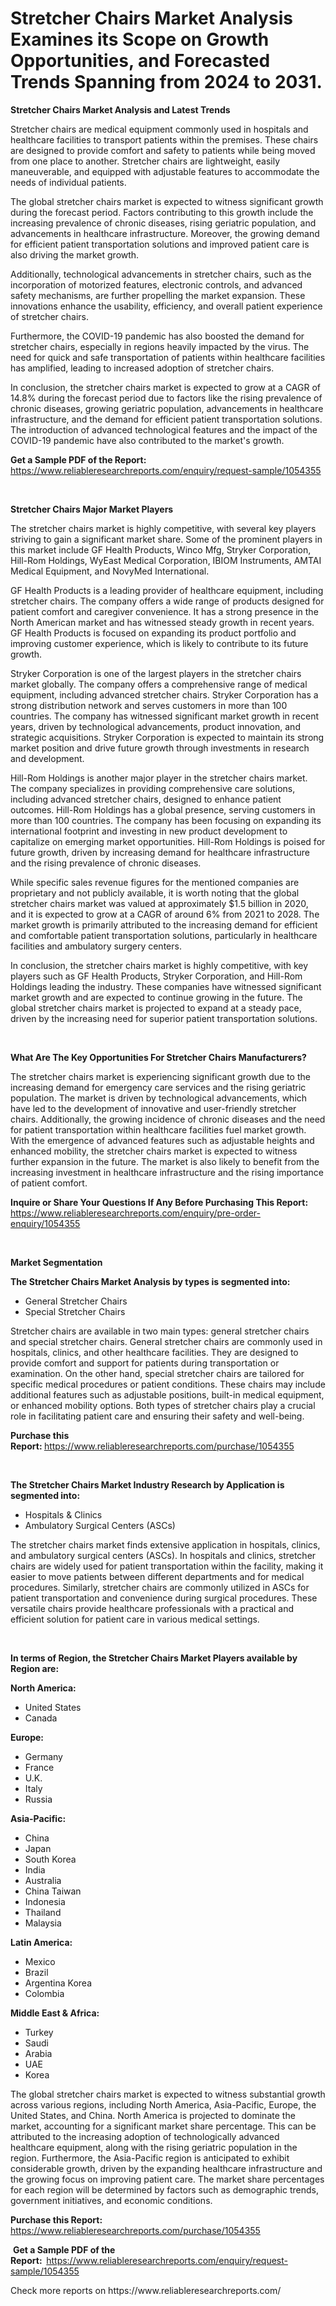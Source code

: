 <p><h1>Stretcher Chairs Market Analysis Examines its Scope on Growth Opportunities, and Forecasted Trends Spanning from 2024 to 2031.</h1></p><p><strong>Stretcher Chairs Market Analysis and Latest Trends</strong></p>
<p><p>Stretcher chairs are medical equipment commonly used in hospitals and healthcare facilities to transport patients within the premises. These chairs are designed to provide comfort and safety to patients while being moved from one place to another. Stretcher chairs are lightweight, easily maneuverable, and equipped with adjustable features to accommodate the needs of individual patients.</p><p>The global stretcher chairs market is expected to witness significant growth during the forecast period. Factors contributing to this growth include the increasing prevalence of chronic diseases, rising geriatric population, and advancements in healthcare infrastructure. Moreover, the growing demand for efficient patient transportation solutions and improved patient care is also driving the market growth.</p><p>Additionally, technological advancements in stretcher chairs, such as the incorporation of motorized features, electronic controls, and advanced safety mechanisms, are further propelling the market expansion. These innovations enhance the usability, efficiency, and overall patient experience of stretcher chairs.</p><p>Furthermore, the COVID-19 pandemic has also boosted the demand for stretcher chairs, especially in regions heavily impacted by the virus. The need for quick and safe transportation of patients within healthcare facilities has amplified, leading to increased adoption of stretcher chairs.</p><p>In conclusion, the stretcher chairs market is expected to grow at a CAGR of 14.8% during the forecast period due to factors like the rising prevalence of chronic diseases, growing geriatric population, advancements in healthcare infrastructure, and the demand for efficient patient transportation solutions. The introduction of advanced technological features and the impact of the COVID-19 pandemic have also contributed to the market's growth.</p></p>
<p><strong>Get a Sample PDF of the Report:&nbsp;</strong> <a href="https://www.reliableresearchreports.com/enquiry/request-sample/1054355">https://www.reliableresearchreports.com/enquiry/request-sample/1054355</a></p>
<p>&nbsp;</p>
<p><strong>Stretcher Chairs Major Market Players</strong></p>
<p><p>The stretcher chairs market is highly competitive, with several key players striving to gain a significant market share. Some of the prominent players in this market include GF Health Products, Winco Mfg, Stryker Corporation, Hill-Rom Holdings, WyEast Medical Corporation, IBIOM Instruments, AMTAI Medical Equipment, and NovyMed International.</p><p>GF Health Products is a leading provider of healthcare equipment, including stretcher chairs. The company offers a wide range of products designed for patient comfort and caregiver convenience. It has a strong presence in the North American market and has witnessed steady growth in recent years. GF Health Products is focused on expanding its product portfolio and improving customer experience, which is likely to contribute to its future growth.</p><p>Stryker Corporation is one of the largest players in the stretcher chairs market globally. The company offers a comprehensive range of medical equipment, including advanced stretcher chairs. Stryker Corporation has a strong distribution network and serves customers in more than 100 countries. The company has witnessed significant market growth in recent years, driven by technological advancements, product innovation, and strategic acquisitions. Stryker Corporation is expected to maintain its strong market position and drive future growth through investments in research and development.</p><p>Hill-Rom Holdings is another major player in the stretcher chairs market. The company specializes in providing comprehensive care solutions, including advanced stretcher chairs, designed to enhance patient outcomes. Hill-Rom Holdings has a global presence, serving customers in more than 100 countries. The company has been focusing on expanding its international footprint and investing in new product development to capitalize on emerging market opportunities. Hill-Rom Holdings is poised for future growth, driven by increasing demand for healthcare infrastructure and the rising prevalence of chronic diseases.</p><p>While specific sales revenue figures for the mentioned companies are proprietary and not publicly available, it is worth noting that the global stretcher chairs market was valued at approximately $1.5 billion in 2020, and it is expected to grow at a CAGR of around 6% from 2021 to 2028. The market growth is primarily attributed to the increasing demand for efficient and comfortable patient transportation solutions, particularly in healthcare facilities and ambulatory surgery centers.</p><p>In conclusion, the stretcher chairs market is highly competitive, with key players such as GF Health Products, Stryker Corporation, and Hill-Rom Holdings leading the industry. These companies have witnessed significant market growth and are expected to continue growing in the future. The global stretcher chairs market is projected to expand at a steady pace, driven by the increasing need for superior patient transportation solutions.</p></p>
<p>&nbsp;</p>
<p><strong>What Are The Key Opportunities For Stretcher Chairs Manufacturers?</strong></p>
<p><p>The stretcher chairs market is experiencing significant growth due to the increasing demand for emergency care services and the rising geriatric population. The market is driven by technological advancements, which have led to the development of innovative and user-friendly stretcher chairs. Additionally, the growing incidence of chronic diseases and the need for patient transportation within healthcare facilities fuel market growth. With the emergence of advanced features such as adjustable heights and enhanced mobility, the stretcher chairs market is expected to witness further expansion in the future. The market is also likely to benefit from the increasing investment in healthcare infrastructure and the rising importance of patient comfort.</p></p>
<p><strong>Inquire or Share Your Questions If Any Before Purchasing This Report:</strong> <a href="https://www.reliableresearchreports.com/enquiry/pre-order-enquiry/1054355">https://www.reliableresearchreports.com/enquiry/pre-order-enquiry/1054355</a></p>
<p>&nbsp;</p>
<p><strong>Market Segmentation</strong></p>
<p><strong>The Stretcher Chairs Market Analysis by types is segmented into:</strong></p>
<p><ul><li>General Stretcher Chairs</li><li>Special Stretcher Chairs</li></ul></p>
<p><p>Stretcher chairs are available in two main types: general stretcher chairs and special stretcher chairs. General stretcher chairs are commonly used in hospitals, clinics, and other healthcare facilities. They are designed to provide comfort and support for patients during transportation or examination. On the other hand, special stretcher chairs are tailored for specific medical procedures or patient conditions. These chairs may include additional features such as adjustable positions, built-in medical equipment, or enhanced mobility options. Both types of stretcher chairs play a crucial role in facilitating patient care and ensuring their safety and well-being.</p></p>
<p><strong>Purchase this Report:&nbsp;</strong><a href="https://www.reliableresearchreports.com/purchase/1054355">https://www.reliableresearchreports.com/purchase/1054355</a></p>
<p>&nbsp;</p>
<p><strong>The Stretcher Chairs Market Industry Research by Application is segmented into:</strong></p>
<p><ul><li>Hospitals & Clinics</li><li>Ambulatory Surgical Centers (ASCs)</li></ul></p>
<p><p>The stretcher chairs market finds extensive application in hospitals, clinics, and ambulatory surgical centers (ASCs). In hospitals and clinics, stretcher chairs are widely used for patient transportation within the facility, making it easier to move patients between different departments and for medical procedures. Similarly, stretcher chairs are commonly utilized in ASCs for patient transportation and convenience during surgical procedures. These versatile chairs provide healthcare professionals with a practical and efficient solution for patient care in various medical settings.</p></p>
<p>&nbsp;</p>
<p><strong>In terms of Region, the Stretcher Chairs Market Players available by Region are:</strong></p>
<p>
    <p> <strong> North America: </strong>
        <ul>
            <li>United States</li>
            <li>Canada</li>
        </ul>
        </p> 
    <p> <strong> Europe: </strong>
        <ul>
            <li>Germany</li>
            <li>France</li>
            <li>U.K.</li>
            <li>Italy</li>
            <li>Russia</li>
        </ul>
        </p> 
    <p> <strong> Asia-Pacific: </strong>
        <ul>
            <li>China</li>
            <li>Japan</li>
            <li>South Korea</li>
            <li>India</li>
            <li>Australia</li>
            <li>China Taiwan</li>
            <li>Indonesia</li>
            <li>Thailand</li>
            <li>Malaysia</li>
        </ul>
        </p> 
    <p> <strong> Latin America: </strong>
        <ul>
            <li>Mexico</li>
            <li>Brazil</li>
            <li>Argentina Korea</li>
            <li>Colombia</li>
        </ul>
        </p> 
    <p> <strong> Middle East & Africa: </strong>
        <ul>
            <li>Turkey</li>
            <li>Saudi</li>
            <li>Arabia</li>
            <li>UAE</li>
            <li>Korea</li>
        </ul>
    </p>
    </p>
<p><p>The global stretcher chairs market is expected to witness substantial growth across various regions, including North America, Asia-Pacific, Europe, the United States, and China. North America is projected to dominate the market, accounting for a significant market share percentage. This can be attributed to the increasing adoption of technologically advanced healthcare equipment, along with the rising geriatric population in the region. Furthermore, the Asia-Pacific region is anticipated to exhibit considerable growth, driven by the expanding healthcare infrastructure and the growing focus on improving patient care. The market share percentages for each region will be determined by factors such as demographic trends, government initiatives, and economic conditions.</p></p>
<p><strong>Purchase this Report: </strong><a href="https://www.reliableresearchreports.com/purchase/1054355">https://www.reliableresearchreports.com/purchase/1054355</a></p>
<p>&nbsp;<strong>Get a Sample PDF of the Report:&nbsp;&nbsp;</strong><a href="https://www.reliableresearchreports.com/enquiry/request-sample/1054355">https://www.reliableresearchreports.com/enquiry/request-sample/1054355</a></p>
<p><strong></strong></p>
<p>Check more reports on https://www.reliableresearchreports.com/</p>